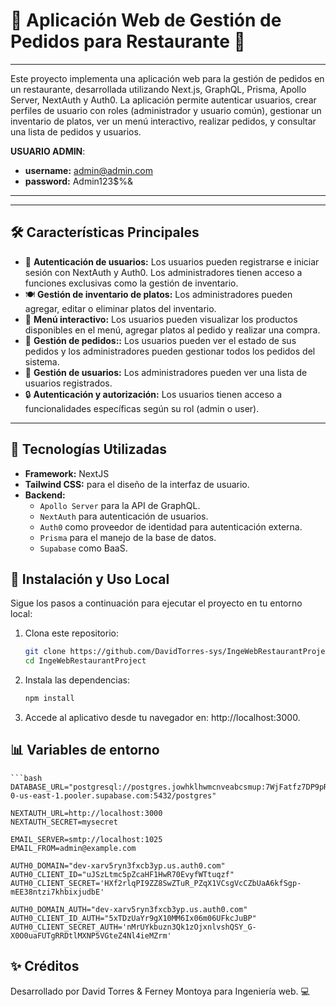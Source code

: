

# 🍴 Aplicación Web de Gestión de Pedidos para Restaurante 🍴
---
Este proyecto implementa una aplicación web para la gestión de pedidos en un restaurante, desarrollada utilizando Next.js, GraphQL, Prisma, Apollo Server, NextAuth y Auth0. La aplicación permite autenticar usuarios, crear perfiles de usuario con roles (administrador y usuario común), gestionar un inventario de platos, ver un menú interactivo, realizar pedidos, y consultar una lista de pedidos y usuarios.

**USUARIO ADMIN**: 
  - **username:** admin@admin.com
  - **password:** Admin123$%&
----

----

## 🛠️ Características Principales

- 🚀 **Autenticación de usuarios:** Los usuarios pueden registrarse e iniciar sesión con NextAuth y Auth0. Los administradores tienen acceso a funciones exclusivas como la gestión de inventario.
- 🍽️ **Gestión de inventario de platos:** Los administradores pueden agregar, editar o eliminar platos del inventario.
- 🛒 **Menú interactivo:** Los usuarios pueden visualizar los productos disponibles en el menú, agregar platos al pedido y realizar una compra.
- 📑 **Gestión de pedidos::** Los usuarios pueden ver el estado de sus pedidos y los administradores pueden gestionar todos los pedidos del sistema.
- 👥 **Gestión de usuarios:** Los administradores pueden ver una lista de usuarios registrados.
- 🔒 **Autenticación y autorización:** Los usuarios tienen acceso a funcionalidades específicas según su rol (admin o user).

---

## 🔧 Tecnologías Utilizadas

- **Framework:** NextJS 
- **Tailwind CSS:** para el diseño de la interfaz de usuario.
- **Backend:** 
  - `Apollo Server` para la API de GraphQL.
  - `NextAuth` para autenticación de usuarios.
  - `Auth0` como proveedor de identidad para autenticación externa.
  - `Prisma` para el manejo de la base de datos.
  - `Supabase` como BaaS.


## 🚀 Instalación y Uso Local

Sigue los pasos a continuación para ejecutar el proyecto en tu entorno local:

1. Clona este repositorio:
   ```bash
   git clone https://github.com/DavidTorres-sys/IngeWebRestaurantProject.git
   cd IngeWebRestaurantProject
2. Instala las dependencias:
   ```bash
   npm install
3. Accede al aplicativo desde tu navegador en: http://localhost:3000.

## 📊 Variables de entorno
    ```bash
    DATABASE_URL="postgresql://postgres.jowhklhwmcnveabcsmup:7WjFatfz7DP9pRZo@aws-0-us-east-1.pooler.supabase.com:5432/postgres"
    
    NEXTAUTH_URL=http://localhost:3000
    NEXTAUTH_SECRET=mysecret
    
    EMAIL_SERVER=smtp://localhost:1025
    EMAIL_FROM=admin@example.com
    
    AUTH0_DOMAIN="dev-xarv5ryn3fxcb3yp.us.auth0.com"
    AUTH0_CLIENT_ID="uJSzLtmc5pZcaHF1HwR70EvyfWTtuqzf"
    AUTH0_CLIENT_SECRET='HXf2rlqPI9ZZ8SwZTuR_PZqX1VCsgVcCZbUaA6kfSgp-mEE38ntzi7khbixjudbE'
    
    AUTH0_DOMAIN_AUTH="dev-xarv5ryn3fxcb3yp.us.auth0.com"
    AUTH0_CLIENT_ID_AUTH="5xTDzUaYr9gX10MM6Ix06m06UFkcJuBP"
    AUTH0_CLIENT_SECRET_AUTH='nMrUYkbuzn3Qk1zOjxnlvshQSY_G-X0O0uaFUTgRRDtlMXNP5VGteZ4Nl4ieMZrm'
    
## ✨ Créditos
Desarrollado por David Torres & Ferney Montoya para Ingeniería web. 💻


